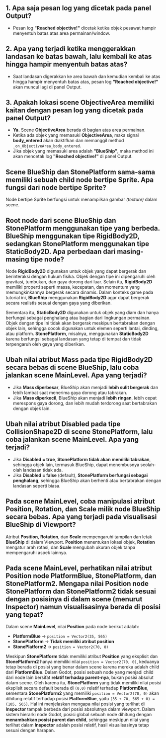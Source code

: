 ## **1. Apa saja pesan log yang dicetak pada panel Output?**  
- Pesan log **"Reached objective!"** dicetak ketika objek pesawat hampir menyentuh batas atas area permainan/window.  

## **2. Apa yang terjadi ketika menggerakkan landasan ke batas bawah, lalu kembali ke atas hingga hampir menyentuh batas atas?**  
- Saat landasan digerakkan ke area bawah dan kemudian kembali ke atas hingga hampir menyentuh batas atas, pesan log **"Reached objective!"** akan muncul lagi di panel Output.  

## **3. Apakah lokasi scene ObjectiveArea memiliki kaitan dengan pesan log yang dicetak pada panel Output?**  
- **Ya.** Scene **ObjectiveArea** berada di bagian atas area permainan.  
- Ketika ada objek yang memasuki **ObjectiveArea**, maka signal **body_entered** akan diaktifkan dan memanggil method `_on_ObjectiveArea_body_entered`.  
- Jika objek yang memasuki area adalah **"BlueShip"**, maka method ini akan mencetak log **"Reached objective!"** di panel Output.

## **Scene BlueShip dan StonePlatform sama-sama memiliki sebuah child node bertipe Sprite. Apa fungsi dari node bertipe Sprite?**
Node bertipe Sprite berfungsi untuk menampilkan gambar _(texture)_ dalam scene.

## **Root node dari scene BlueShip dan StonePlatform menggunakan tipe yang berbeda. BlueShip menggunakan tipe RigidBody2D, sedangkan StonePlatform menggunakan tipe StaticBody2D. Apa perbedaan dari masing-masing tipe node?**
Node **RigidBody2D** digunakan untuk objek yang dapat bergerak dan berinteraksi dengan hukum fisika. Objek dengan tipe ini dipengaruhi oleh gravitasi, tumbukan, dan gaya dorong dari luar. Selain itu, **RigidBody2D** memiliki properti seperti massa, kecepatan, dan momentum yang memungkinkannya bergerak secara dinamis. Dalam konteks game pada tutorial ini, **BlueShip** menggunakan **RigidBody2D** agar dapat bergerak secara realistis sesuai dengan gaya yang diberikan.  

Sementara itu, **StaticBody2D** digunakan untuk objek yang diam dan hanya berfungsi sebagai penghalang atau bagian dari lingkungan permainan. Objek dengan tipe ini tidak akan bergerak meskipun bertabrakan dengan objek lain, sehingga cocok digunakan untuk elemen seperti lantai, dinding, atau platform. **StonePlatform**, misalnya, menggunakan **StaticBody2D** karena berfungsi sebagai landasan yang tetap di tempat dan tidak terpengaruh oleh gaya yang diberikan.  

## **Ubah nilai atribut Mass pada tipe RigidBody2D secara bebas di scene BlueShip, lalu coba jalankan scene MainLevel. Apa yang terjadi?**
- Jika **Mass diperbesar**, BlueShip akan menjadi **lebih sulit bergerak** dan lebih lambat saat menerima gaya dorong atau tabrakan.  
- Jika **Mass diperkecil**, BlueShip akan menjadi **lebih ringan**, lebih cepat merespons gaya dorong, dan lebih mudah terdorong saat bertabrakan dengan objek lain. 

## **Ubah nilai atribut Disabled pada tipe CollisionShape2D di scene StonePlatform, lalu coba jalankan scene MainLevel. Apa yang terjadi?**
- Jika **Disabled = true**, **StonePlatform tidak akan memiliki tabrakan**, sehingga objek lain, termasuk BlueShip, dapat menembusnya seolah-olah landasan tidak ada.  
- Jika **Disabled = false** (default), **StonePlatform berfungsi sebagai penghalang**, sehingga BlueShip akan berhenti atau bertabrakan dengan landasan seperti biasa.  

## **Pada scene MainLevel, coba manipulasi atribut Position, Rotation, dan Scale milik node BlueShip secara bebas. Apa yang terjadi pada visualisasi BlueShip di Viewport?**
Atribut **Position**, **Rotation**, dan **Scale** mempengaruhi tampilan dan letak **BlueShip** di dalam Viewport. **Position** menentukan lokasi objek, **Rotation** mengatur arah rotasi, dan **Scale** mengubah ukuran objek tanpa mempengaruhi aspek lainnya.  

## **Pada scene MainLevel, perhatikan nilai atribut Position node PlatformBlue, StonePlatform, dan StonePlatform2. Mengapa nilai Position node StonePlatform dan StonePlatform2 tidak sesuai dengan posisinya di dalam scene (menurut Inspector) namun visualisasinya berada di posisi yang tepat?**
Dalam scene **MainLevel**, nilai **Position** pada node berikut adalah:  
- **PlatformBlue** → `position = Vector2(35, 565)`  
- **StonePlatform** → **Tidak memiliki atribut position**  
- **StonePlatform2** → `position = Vector2(70, 0)`

Meskipun **StonePlatform** tidak memiliki atribut **Position** yang eksplisit dan **StonePlatform2** hanya memiliki nilai `position = Vector2(70, 0)`, keduanya tetap berada di posisi yang benar dalam scene karena mereka adalah child dari **PlatformBlue**. Dalam Godot, posisi sebuah node yang menjadi child dari node lain bersifat **relatif terhadap parent-nya**, bukan posisi absolut dalam scene. Oleh karena itu, **StonePlatform** yang tidak memiliki nilai posisi eksplisit secara default berada di `(0,0)` relatif terhadap **PlatformBlue**, sementara **StonePlatform2** yang memiliki `position = Vector2(70, 0)` akan dihitung relatif terhadap posisi **PlatformBlue**, yaitu `(35 + 70, 565 + 0) = (105, 565)`. Hal ini menjelaskan mengapa nilai posisi yang terlihat di **Inspector** tampak berbeda dari posisi absolutnya dalam viewport. Dalam sistem hierarki node Godot, posisi global sebuah node dihitung dengan **menambahkan posisi parent dan child**, sehingga meskipun nilai yang terlihat dalam **Inspector** adalah posisi relatif, hasil visualisasinya tetap sesuai dengan harapan.